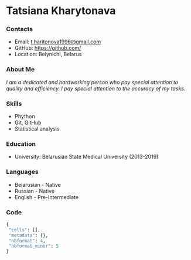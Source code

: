 # Tatsiana Kharytonava

### Contacts
+ Email: t.haritonova1996@gmail.com
+ GitHub: https://github.com/
+ Location: Belynichi, Belarus

### About Me
*I am a dedicated and hardworking person who pay special attention to quality and efficiency. I pay special attention to the accuracy of my tasks.*

### Skills
+ Phython
+ Git, GitHub
+ Statistical analysis
### Education
+ University: Belarusian State Medical University (2013-2019)

### Languages
+ Belarusian - Native
+ Russian - Native
+ English - Pre-Intermediate 

### Code 
```python
{
 "cells": [],
 "metadata": {},
 "nbformat": 4,
 "nbformat_minor": 5
}